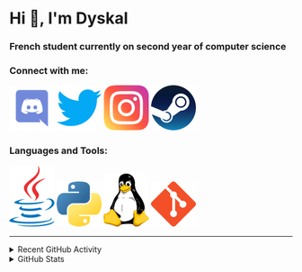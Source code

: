 # Hi 👋, I'm Dyskal

### French student currently on second year of computer science

### Connect with me:

![Discord](./images/discord.svg "Dyskal#9636")
[![Twitter](./images/twitter.svg "@dyskal")](https://twitter.com/dyskal)
[![Instagram](./images/insta.svg "@dyskal")](https://instagram.com/dyskal)
[![Steam](./images/steam.svg "dyskal")](https://steamcommunity.com/id/dyskal/)

### Languages and Tools:

[![Java](./images/java.svg)](https://www.oracle.com/java/)
[![Python](./images/python.svg)](https://www.python.org/)
![Linux](./images/linux.svg)
[![Git](./images/git.svg)](https://git-scm.com/)

---

<details>
<summary>Recent GitHub Activity</summary>

<!--START_SECTION:activity-->


1. 🗣 Commented on [#250](https://github.com/materializecss/materialize/issues/250) in [materializecss/materialize](https://github.com/materializecss/materialize)
2. ❗️ Opened issue [#250](https://github.com/materializecss/materialize/issues/250) in [materializecss/materialize](https://github.com/materializecss/materialize)
3. 🎉 Merged PR [#44](https://github.com/Dyskal/DiscordRP/pull/44) in [Dyskal/DiscordRP](https://github.com/Dyskal/DiscordRP)
4. 🎉 Merged PR [#60](https://github.com/Dyskal/TwitchPlayerOpener/pull/60) in [Dyskal/TwitchPlayerOpener](https://github.com/Dyskal/TwitchPlayerOpener)
5. 🎉 Merged PR [#59](https://github.com/Dyskal/TwitchPlayerOpener/pull/59) in [Dyskal/TwitchPlayerOpener](https://github.com/Dyskal/TwitchPlayerOpener)
5. 🎉 Merged PR [#16](https://github.com/Dyskal/DiscordRP/pull/16) in [Dyskal/DiscordRP](https://github.com/Dyskal/DiscordRP)
6. 🎉 Merged PR [#17](https://github.com/Dyskal/TwitchPlayerOpener/pull/17) in [Dyskal/TwitchPlayerOpener](https://github.com/Dyskal/TwitchPlayerOpener)

<!--END_SECTION:activity-->

</details>

<details>
<summary>GitHub Stats</summary>

![GitHub Stats](https://github-readme-stats.vercel.app/api/top-langs?username=dyskal&show_icons=true&locale=en&layout=compact&card_width=445&langs_count=10&hide_borders=true)
![GitHub Stats](https://github-readme-stats.vercel.app/api?username=dyskal&show_icons=true&locale=en&include_all_commits=true&hide_borders=true)
</details>


